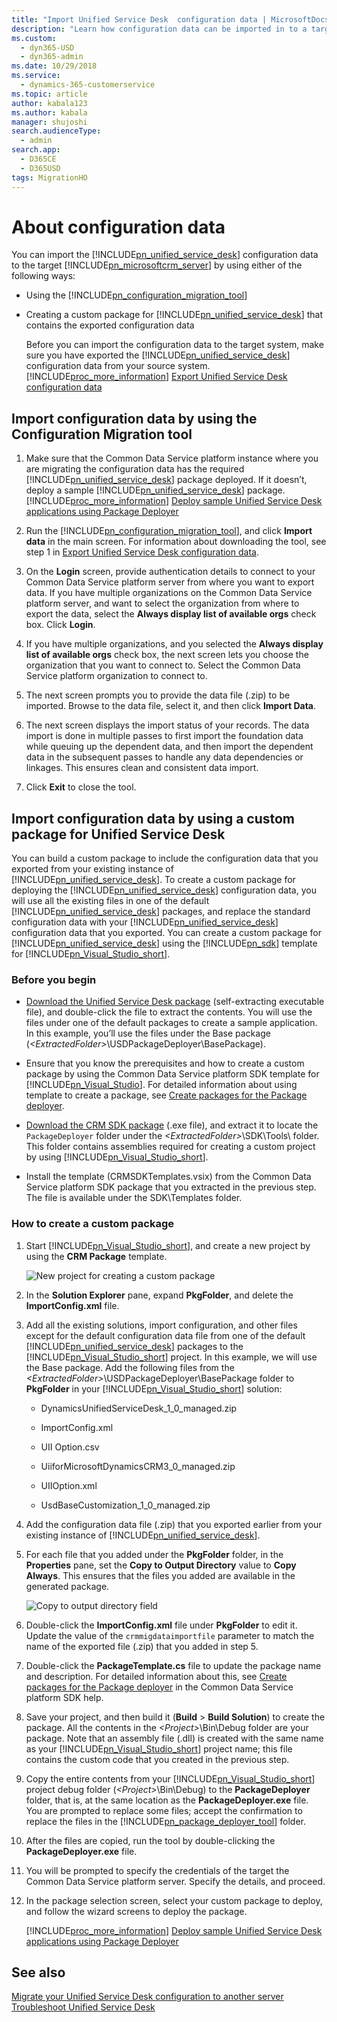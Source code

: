 ```yaml
---
title: "Import Unified Service Desk  configuration data | MicrosoftDocs"
description: "Learn how configuration data can be imported in to a target instance."
ms.custom: 
  - dyn365-USD
  - dyn365-admin
ms.date: 10/29/2018
ms.service: 
  - dynamics-365-customerservice
ms.topic: article
author: kabala123
ms.author: kabala
manager: shujoshi
search.audienceType: 
  - admin
search.app: 
  - D365CE
  - D365USD
tags: MigrationHO
---
```

# About configuration data
You can import the [!INCLUDE[pn_unified_service_desk](../../includes/pn-unified-service-desk.md)] configuration data to the target [!INCLUDE[pn_microsoftcrm_server](../../includes/pn-microsoftcrm-server.md)] by using either of the following ways:  
  
- Using the [!INCLUDE[pn_configuration_migration_tool](../../includes/pn-configuration-migration-tool.md)]  
  
- Creating a custom package for [!INCLUDE[pn_unified_service_desk](../../includes/pn-unified-service-desk.md)] that contains the exported configuration data  
  
  Before you can import the configuration data to the target system, make sure you have exported the [!INCLUDE[pn_unified_service_desk](../../includes/pn-unified-service-desk.md)] configuration data from your source system. [!INCLUDE[proc_more_information](../../includes/proc-more-information.md)] [Export Unified Service Desk configuration data](../../unified-service-desk/admin/export-unified-service-desk-configuration-data.md)  
  
<a name="ConfigMigration"></a>   
## Import configuration data by using the Configuration Migration tool  
  
1. Make sure that the Common Data Service platform instance where you are migrating the configuration data has the required [!INCLUDE[pn_unified_service_desk](../../includes/pn-unified-service-desk.md)] package deployed. If it doesn’t, deploy a sample [!INCLUDE[pn_unified_service_desk](../../includes/pn-unified-service-desk.md)] package. [!INCLUDE[proc_more_information](../../includes/proc-more-information.md)] [Deploy sample Unified Service Desk applications using Package Deployer](../../unified-service-desk/admin/deploy-sample-unified-service-desk-applications-using-package-deployer.md)  
  
2. Run the [!INCLUDE[pn_configuration_migration_tool](../../includes/pn-configuration-migration-tool.md)], and click **Import data** in the main screen. For information about downloading the tool, see step 1 in [Export Unified Service Desk configuration data](../../unified-service-desk/admin/export-unified-service-desk-configuration-data.md).  
  
3. On the **Login** screen, provide authentication details to connect to your Common Data Service platform server from where you want to export data. If you have multiple organizations on the Common Data Service platform server, and want to select the organization from where to export the data, select the **Always display list of available orgs** check box. Click **Login**.  
  
4. If you have multiple organizations, and you selected the **Always display list of available orgs** check box, the next screen lets you choose the organization that you want to connect to. Select the Common Data Service platform organization to connect to.  
  
5. The next screen prompts you to provide the data file (.zip) to be imported. Browse to the data file, select it, and then click **Import Data**.  
  
6. The next screen displays the import status of your records. The data import is done in multiple passes to first import the foundation data while queuing up the dependent data, and then import the dependent data in the subsequent passes to handle any data dependencies or linkages. This ensures clean and consistent data import.  
  
7. Click **Exit** to close the tool.  
  
<a name="CustomPackage"></a>   
## Import configuration data by using a custom package for Unified Service Desk  
 You can build a custom package to include the configuration data that you exported from your existing instance of [!INCLUDE[pn_unified_service_desk](../../includes/pn-unified-service-desk.md)]. To create a custom package for deploying the [!INCLUDE[pn_unified_service_desk](../../includes/pn-unified-service-desk.md)] configuration data, you will use all the existing files in one of the default [!INCLUDE[pn_unified_service_desk](../../includes/pn-unified-service-desk.md)] packages, and replace the standard configuration data with your [!INCLUDE[pn_unified_service_desk](../../includes/pn-unified-service-desk.md)] configuration data that you exported. You can create a custom package for [!INCLUDE[pn_unified_service_desk](../../includes/pn-unified-service-desk.md)] using the [!INCLUDE[pn_sdk](../../includes/pn-sdk.md)] template for [!INCLUDE[pn_Visual_Studio_short](../../includes/pn-visual-studio-short.md)].  
  
### Before you begin  
  
- [Download the Unified Service Desk package](https://go.microsoft.com/fwlink/?LinkID=854761) (self-extracting executable file), and double-click the file to extract the contents. You will use the files under one of the default packages to create a sample application. In this example, you’ll use the files under the Base package (*\<ExtractedFolder>*\USDPackageDeployer\BasePackage).  
  
- Ensure that you know the prerequisites and how to create a custom package by using the Common Data Service platform SDK template for [!INCLUDE[pn_Visual_Studio](../../includes/pn-visual-studio.md)]. For detailed information about using template to create a package, see [Create packages for the Package deployer](https://msdn.microsoft.com/library/dn688182.aspx).  
  
- [Download the CRM SDK package](https://go.microsoft.com/fwlink/?LinkID=627298) (.exe file), and extract it to locate the `PackageDeployer` folder under the *\<ExtractedFolder>*\SDK\Tools\ folder. This folder contains assemblies required for creating a custom project by using [!INCLUDE[pn_Visual_Studio_short](../../includes/pn-visual-studio-short.md)].  
  
- Install the template (CRMSDKTemplates.vsix) from the Common Data Service platform SDK package that you extracted in the previous step. The file is available under the SDK\Templates folder.  
  
### How to create a custom package  
  
1. Start [!INCLUDE[pn_Visual_Studio_short](../../includes/pn-visual-studio-short.md)], and create a new project by using the **CRM Package** template.  
  
   ![New project for creating a custom package](../../unified-service-desk/media/crm-sdkv6-packagedeployer-01.png "New project for creating a custom package")  
  
2. In the **Solution Explorer** pane, expand **PkgFolder**, and delete the **ImportConfig.xml** file.  
  
3. Add all the existing solutions, import configuration, and other files except for the default configuration data file from one of the default [!INCLUDE[pn_unified_service_desk](../../includes/pn-unified-service-desk.md)] packages to the [!INCLUDE[pn_Visual_Studio_short](../../includes/pn-visual-studio-short.md)] project. In this example, we will use the Base package. Add the following files from the *\<ExtractedFolder>*\USDPackageDeployer\BasePackage folder to **PkgFolder** in your [!INCLUDE[pn_Visual_Studio_short](../../includes/pn-visual-studio-short.md)] solution:  
  
   -   DynamicsUnifiedServiceDesk_1_0_managed.zip  
  
   -   ImportConfig.xml  
  
   -   UII Option.csv  
  
   -   UiiforMicrosoftDynamicsCRM3_0_managed.zip  
  
   -   UIIOption.xml  
  
   -   UsdBaseCustomization_1_0_managed.zip  
  
4. Add the configuration data file (.zip) that you exported earlier from your existing instance of [!INCLUDE[pn_unified_service_desk](../../includes/pn-unified-service-desk.md)].  
  
5. For each file that you added under the **PkgFolder** folder, in the **Properties** pane, set the **Copy to Output Directory** value to **Copy Always**. This ensures that the files you added are available in the generated package.  
  
   ![Copy to output directory field](../../unified-service-desk/media/crm-itpro-usd-custompackage.PNG "Copy to output directory field")  
  
6. Double-click the **ImportConfig.xml** file under **PkgFolder** to edit it. Update the value of the `crmmigdataimportfile` parameter to match the name of the exported file (.zip) that you added in step 5.  
  
7. Double-click the **PackageTemplate.cs** file to update the package name and description. For detailed information about this, see [Create packages for the Package deployer](https://msdn.microsoft.com/library/dn688182.aspx) in the Common Data Service platform SDK help.  
  
8. Save your project, and then build it (**Build** > **Build Solution**) to create the package. All the contents in the *\<Project>*\Bin\Debug folder are your package. Note that an assembly file (.dll) is created with the same name as your [!INCLUDE[pn_Visual_Studio_short](../../includes/pn-visual-studio-short.md)] project name; this file contains the custom code that you created in the previous step.  
  
9. Copy the entire contents from your [!INCLUDE[pn_Visual_Studio_short](../../includes/pn-visual-studio-short.md)] project debug folder (*\<Project>*\Bin\Debug) to the **PackageDeployer** folder, that is, at the same location as the **PackageDeployer.exe** file. You are prompted to replace some files; accept the confirmation to replace the files in the [!INCLUDE[pn_package_deployer_tool](../../includes/pn-package-deployer-tool.md)] folder.  
  
10. After the files are copied, run the tool by double-clicking the **PackageDeployer.exe** file.  
  
11. You will be prompted to specify the credentials of the target the Common Data Service platform server. Specify the details, and proceed.  
  
12. In the package selection screen, select your custom package to deploy, and follow the wizard screens to deploy the package.  
  
    [!INCLUDE[proc_more_information](../../includes/proc-more-information.md)] [Deploy sample Unified Service Desk applications using Package Deployer](../../unified-service-desk/admin/deploy-sample-unified-service-desk-applications-using-package-deployer.md)  
  
## See also  
 [Migrate your Unified Service Desk configuration to another server](../../unified-service-desk/admin/migrate-unified-service-desk-configuration-dynamics-365-server.md)   
 [Troubleshoot Unified Service Desk](../../unified-service-desk/admin/troubleshoot-unified-service-desk.md)
